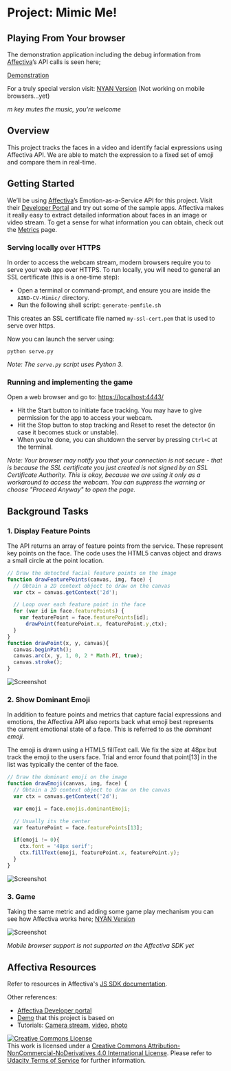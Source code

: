 # Project: Mimic Me!

## Playing From Your browser

The demonstration application including the debug information from [Affectiva](http://www.affectiva.com/)’s API calls is seen here;

[Demonstration](https://johncarpenter.github.io/AIND-CV-Mimic/)

For a truly special version visit:
[NYAN Version](https://johncarpenter.github.io/AIND-CV-Mimic/game.html) (Not working on mobile browsers...yet)

*m key mutes the music, you're welcome*

## Overview

This project tracks the faces in a video and identify facial expressions using Affectiva API. We are able to match the expression to a fixed set of emoji and compare them in real-time.

## Getting Started

We’ll be using [Affectiva](http://www.affectiva.com/)’s Emotion-as-a-Service API for this project. Visit their [Developer Portal](http://developer.affectiva.com/) and try out some of the sample apps. Affectiva makes it really easy to extract detailed information about faces in an image or video stream. To get a sense for what information you can obtain, check out the [Metrics](http://developer.affectiva.com/metrics/) page.

### Serving locally over HTTPS

In order to access the webcam stream, modern browsers require you to serve your web app over HTTPS. To run locally, you will need to general an SSL certificate (this is a one-time step):

- Open a terminal or command-prompt, and ensure you are inside the `AIND-CV-Mimic/` directory.
- Run the following shell script: `generate-pemfile.sh`

This creates an SSL certificate file named `my-ssl-cert.pem` that is used to serve over https.

Now you can launch the server using:

```
python serve.py
```

_Note: The `serve.py` script uses Python 3._

### Running and implementing the game

Open a web browser and go to: [https://localhost:4443/](https://localhost:4443/)

- Hit the Start button to initiate face tracking. You may have to give permission for the app to access your webcam.
- Hit the Stop button to stop tracking and Reset to reset the detector (in case it becomes stuck or unstable).
- When you’re done, you can shutdown the server by pressing `Ctrl+C` at the terminal.

_Note: Your browser may notify you that your connection is not secure - that is because the SSL certificate you just created is not signed by an SSL Certificate Authority‎. This is okay, because we are using it only as a workaround to access the webcam. You can suppress the warning or choose "Proceed Anyway" to open the page._

## Background Tasks

### 1. Display Feature Points

The API returns an array of feature points from the service. These represent key points on the face. The code uses the HTML5 canvas object and draws a small circle at the point location.

```javascript
// Draw the detected facial feature points on the image
function drawFeaturePoints(canvas, img, face) {
  // Obtain a 2D context object to draw on the canvas
  var ctx = canvas.getContext('2d');

  // Loop over each feature point in the face
  for (var id in face.featurePoints) {
    var featurePoint = face.featurePoints[id];
      drawPoint(featurePoint.x, featurePoint.y,ctx);
  }
}
function drawPoint(x, y, canvas){
  canvas.beginPath();
  canvas.arc(x, y, 1, 0, 2 * Math.PI, true);
  canvas.stroke();
}
```
![Screenshot](../images/drawfeaturepoints.png)


### 2. Show Dominant Emoji

In addition to feature points and metrics that capture facial expressions and emotions, the Affectiva API also reports back what emoji best represents the current emotional state of a face. This is referred to as the _dominant emoji_.

The emoji is drawn using a HTML5 fillText call. We fix the size at 48px but track the emoji to the users face. Trial and error found that point[13] in the list was typically the center of the face.

```javascript
// Draw the dominant emoji on the image
function drawEmoji(canvas, img, face) {
  // Obtain a 2D context object to draw on the canvas
  var ctx = canvas.getContext('2d');

  var emoji = face.emojis.dominantEmoji;

  // Usually its the center
  var featurePoint = face.featurePoints[13];

  if(emoji != 0){
    ctx.font = '48px serif';
    ctx.fillText(emoji, featurePoint.x, featurePoint.y);
  }
}
```

![Screenshot](../images/showdominantemoji.png)


### 3. Game

Taking the same metric and adding some game play mechanism you can see how Affectiva works here;
[NYAN Version](https://johncarpenter.github.io/AIND-CV-Mimic/game.html)

![Screenshot](../images/game.png)


*Mobile browser support is not supported on the Affectiva SDK yet*

## Affectiva Resources

Refer to resources in Affectiva's [JS SDK documentation](https://affectiva.readme.io/docs/getting-started-with-the-emotion-sdk-for-javascript).

Other references:

- [Affectiva Developer portal](http://developer.affectiva.com/index.html)
- [Demo](https://jsfiddle.net/affectiva/opyh5e8d/show/) that this project is based on
- Tutorials:
 [Camera stream](https://affectiva.readme.io/docs/analyze-the-camera-stream-3), [video](https://affectiva.readme.io/docs/analyze-a-video-frame-stream-4), [photo](https://affectiva.readme.io/docs/analyze-a-photo-3)


<a rel="license" href="http://creativecommons.org/licenses/by-nc-nd/4.0/"><img alt="Creative Commons License" style="border-width:0" src="https://i.creativecommons.org/l/by-nc-nd/4.0/88x31.png" /></a><br />This work is licensed under a <a rel="license" href="http://creativecommons.org/licenses/by-nc-nd/4.0/">Creative Commons Attribution-NonCommercial-NoDerivatives 4.0 International License</a>. Please refer to [Udacity Terms of Service](https://www.udacity.com/legal) for further information.
